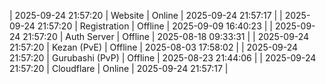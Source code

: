| 2025-09-24 21:57:20 | Website | Online | 2025-09-24 21:57:17 |
| 2025-09-24 21:57:20 | Registration | Offline | 2025-09-09 16:40:23 |
| 2025-09-24 21:57:20 | Auth Server | Offline | 2025-08-18 09:33:31 |
| 2025-09-24 21:57:20 | Kezan (PvE) | Offline | 2025-08-03 17:58:02 |
| 2025-09-24 21:57:20 | Gurubashi (PvP) | Offline | 2025-08-23 21:44:06 |
| 2025-09-24 21:57:20 | Cloudflare | Online | 2025-09-24 21:57:17 |
